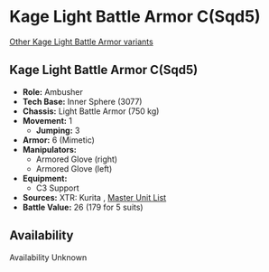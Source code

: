 # Kage Light Battle Armor C(Sqd5) 

[Other Kage Light Battle Armor variants](../kage_light_battle_armor.md) 

## Kage Light Battle Armor C(Sqd5) 

- **Role:** Ambusher 
- **Tech Base:** Inner Sphere (3077) 
- **Chassis:** Light Battle Armor (750 kg) 
- **Movement:** 1 
  - **Jumping:** 3 
- **Armor:** 6 (Mimetic) 
- **Manipulators:** 
  - Armored Glove (right) 
  - Armored Glove (left) 
- **Equipment:** 
  - C3 Support 
- **Sources:** XTR: Kurita , [Master Unit List](http://masterunitlist.info/Unit/Details/8554) 
- **Battle Value:** 26 (179 for 5 suits) 

## Availability 

Availability Unknown 

